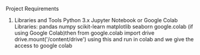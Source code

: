 Project Requirements
1. Libraries and Tools
Python 3.x
Jupyter Notebook or Google Colab
Libraries:
pandas
numpy
scikit-learn
matplotlib
seaborn
google.colab (if using Google Colab)then
from google.colab import drive
drive.mount('/content/drive') using this and 
run in colab and we give the  access to google colab
